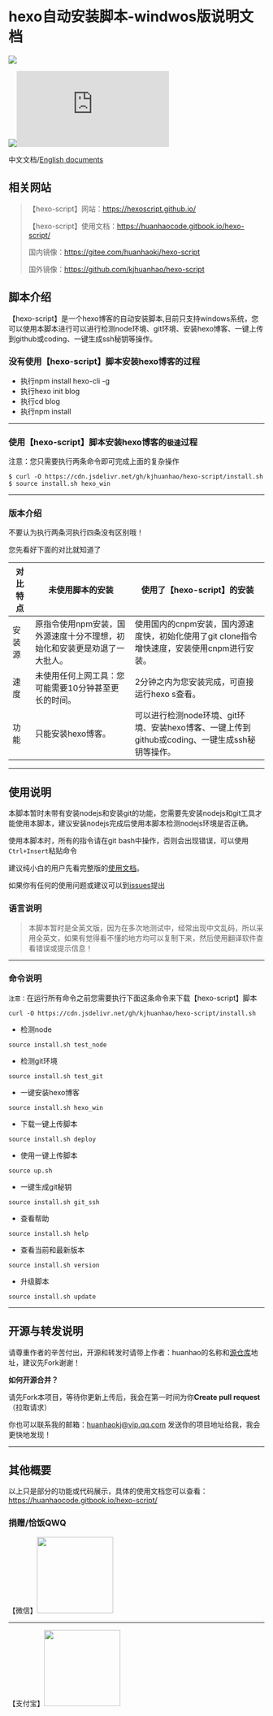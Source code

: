 # hexo自动安装脚本-windwos版说明文档



![](https://cdn.jsdelivr.net/gh/huanhaokj/cdn/img/hexoscript.png)

![](https://img.shields.io/badge/version-v1.1-blue)![](https://img.shields.io/github/size/kjhuanhao/hexo-script/install.sh)

中文文档/[English documents](https://github.com/kjhuanhao/hexo-script/blob/master/README.md)

## 相关网站

> 【hexo-script】网站：https://hexoscript.github.io/
>
> 【hexo-script】使用文档：https://huanhaocode.gitbook.io/hexo-script/
>
> 国内镜像：https://gitee.com/huanhaokj/hexo-script
>
> 国外镜像：https://github.com/kjhuanhao/hexo-script

## 脚本介绍

【hexo-script】是一个hexo博客的自动安装脚本,目前只支持windows系统，您可以使用本脚本进行可以进行检测node环境、git环境、安装hexo博客、一键上传到github或coding、一键生成ssh秘钥等操作。

### 没有使用【hexo-script】脚本安装hexo博客的过程

- 执行npm install hexo-cli -g
- 执行hexo init blog
- 执行cd blog
- 执行npm install

***

### 使用【hexo-script】脚本安装hexo博客的`极速`过程

注意：您只需要执行两条命令即可完成上面的复杂操作

```shell
$ curl -O https://cdn.jsdelivr.net/gh/kjhuanhao/hexo-script/install.sh
$ source install.sh hexo_win
```

***

### 版本介绍

不要认为执行两条河执行四条没有区别哦！

您先看好下面的对比就知道了

| 对比特点 | 未使用脚本的安装                                             | 使用了【hexo-script】的安装                                  |
| -------- | ------------------------------------------------------------ | ------------------------------------------------------------ |
| 安装源   | 原指令使用npm安装，国外源速度十分不理想，初始化和安装更是劝退了一大批人。 | 使用国内的cnpm安装，国内源速度快，初始化使用了git clone指令增快速度，安装使用cnpm进行安装。 |
| 速度     | 未使用任何上网工具：您可能需要10分钟甚至更长的时间。         | 2分钟之内为您安装完成，可直接运行hexo s查看。                |
| 功能     | 只能安装hexo博客。                                           | 可以进行检测node环境、git环境、安装hexo博客、一键上传到github或coding、一键生成ssh秘钥等操作。 |

***

## 使用说明

本脚本暂时未带有安装nodejs和安装git的功能，您需要先安装nodejs和git工具才能使用本脚本，建议安装nodejs完成后使用本脚本检测nodejs环境是否正确。

使用本脚本时，所有的指令请在git bash中操作，否则会出现错误，可以使用`Ctrl+Insert`粘贴命令

建议纯小白的用户先看完整版的[使用文档](https://huanhaocode.gitbook.io/hexo-script/)。

如果你有任何的使用问题或建议可以到[issues](https://github.com/kjhuanhao/hexo-script/issues/ )提出

### 语言说明

> 本脚本暂时是全英文版，因为在多次地测试中，经常出现中文乱码，所以采用全英文，如果有觉得看不懂的地方均可以复制下来，然后使用翻译软件查看错误或提示信息！

***

### 命令说明

`注意：`在运行所有命令之前您需要执行下面这条命令来下载【hexo-script】脚本

```shell
curl -O https://cdn.jsdelivr.net/gh/kjhuanhao/hexo-script/install.sh
```



* 检测node

```shell
source install.sh test_node
```

* 检测git环境

```shell
source install.sh test_git
```

* 一键安装hexo博客

```shell
source install.sh hexo_win
```

* 下载一键上传脚本

```shell
source install.sh deploy
```

* 使用一键上传脚本

```shell
source up.sh
```

* 一键生成git秘钥

```shell
source install.sh git_ssh
```

* 查看帮助

```shell
source install.sh help
```

* 查看当前和最新版本

```shell
source install.sh version
```

* 升级脚本

```shell
source install.sh update
```

***

## 开源与转发说明

请尊重作者的辛苦付出，开源和转发时请带上作者：huanhao的名称和[源仓库](https://github.com/kjhuanhao/hexo-script)地址，建议先Fork谢谢！

**如何开源合并？**

请先Fork本项目，等待你更新上传后，我会在第一时间为你**Create pull request**（拉取请求）

你也可以联系我的邮箱：huanhaokj@vip.qq.com 发送你的项目地址给我，我会更快地发现！

***

## 其他概要

以上只是部分的功能或代码展示，具体的使用文档您可以查看：https://huanhaocode.gitbook.io/hexo-script/

### 捐赠/恰饭QWQ

【微信】<img src = "http://301technology.cn/wp-content/uploads/2019/07/1058a552f136b122.jpg"  height="150" width="150" >

***

【支付宝】<img src = "http://301technology.cn/wp-content/uploads/2019/07/2129dcaedb9a0b9f.jpg" height="150" width="150" >